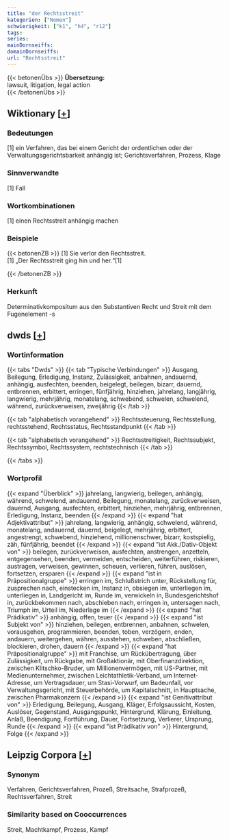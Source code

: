 ```yaml
---
title: "der Rechtsstreit"
kategorien: ["Nomen"]
schwierigkeit: ["k1", "h4", "r12"]
tags:
series:
mainDornseiffs:
domainDornseiffs:
url: "Rechtsstreit"
---
```


{{< betonenÜbs >}}
**Übersetzung:**  
lawsuit, litigation, legal action  
{{< /betonenÜbs >}}

## Wiktionary [[+](https://de.wiktionary.org/wiki/Rechtsstreit)]

### Bedeutungen
[1] ein Verfahren, das bei einem Gericht der ordentlichen oder der Verwaltungsgerichtsbarkeit anhängig ist; Gerichtsverfahren, Prozess, Klage  

### Sinnverwandte
[1] Fall  

### Wortkombinationen
[1] einen Rechtsstreit anhängig machen  

### Beispiele
{{< betonenZB >}}
[1] Sie verlor den Rechtsstreit.  
[1] „Der Rechtsstreit ging hin und her.“[1]  

{{< /betonenZB >}}
### Herkunft
Determinativkompositum aus den Substantiven Recht und Streit mit dem Fugenelement -s  



## dwds [[+](https://www.dwds.de/wb/Rechtsstreit)]

### Wortinformation
{{< tabs "Dwds" >}}
{{< tab "Typische Verbindungen" >}}
Ausgang, Beilegung, Erledigung, Instanz, Zulässigkeit, anbahnen, andauernd, anhängig, ausfechten, beenden, beigelegt, beilegen, bizarr, dauernd, entbrennen, erbittert, erringen, fünfjährig, hinziehen, jahrelang, langjährig, langwierig, mehrjährig, monatelang, schwebend, schwelen, schwelend, während, zurückverweisen, zweijährig
{{< /tab >}}

{{< tab "alphabetisch vorangehend" >}}
Rechtssteuerung, Rechtsstellung, rechtsstehend, Rechtsstatus, Rechtsstandpunkt
{{< /tab >}}

{{< tab "alphabetisch vorangehend" >}}
Rechtsstreitigkeit, Rechtssubjekt, Rechtssymbol, Rechtssystem, rechtstechnisch
{{< /tab >}}

{{< /tabs >}}

### Wortprofil
{{< expand "Überblick" >}} jahrelang, langwierig, beilegen, anhängig, während, schwelend, andauernd, Beilegung, monatelang, zurückverweisen, dauernd, Ausgang, ausfechten, erbittert, hinziehen, mehrjährig, entbrennen, Erledigung, Instanz, beenden {{< /expand >}}
{{< expand "hat Adjektivattribut" >}} jahrelang, langwierig, anhängig, schwelend, während, monatelang, andauernd, dauernd, beigelegt, mehrjährig, erbittert, angestrengt, schwebend, hinziehend, millionenschwer, bizarr, kostspielig, zäh, fünfjährig, beendet {{< /expand >}}
{{< expand "ist Akk./Dativ-Objekt von" >}} beilegen, zurückverweisen, ausfechten, anstrengen, anzetteln, entgegensehen, beenden, vermeiden, entscheiden, weiterführen, riskieren, austragen, verweisen, gewinnen, scheuen, verlieren, führen, auslösen, fortsetzen, ersparen {{< /expand >}}
{{< expand "ist in Präpositionalgruppe" >}} erringen im, Schlußstrich unter, Rückstellung für, zusprechen nach, einstecken im, Instanz in, obsiegen im, unterliegen im, unterliegen in, Landgericht im, Runde im, verwickeln in, Bundesgerichtshof in, zurückbekommen nach, abschieben nach, erringen in, untersagen nach, Triumph im, Urteil im, Niederlage im {{< /expand >}}
{{< expand "hat Prädikativ" >}} anhängig, offen, teuer {{< /expand >}}
{{< expand "ist Subjekt von" >}} hinziehen, beilegen, entbrennen, anbahnen, schwelen, vorausgehen, programmieren, beenden, toben, verzögern, enden, andauern, weitergehen, währen, ausstehen, schweben, abschließen, blockieren, drohen, dauern {{< /expand >}}
{{< expand "hat Präpositionalgruppe" >}} mit Franchise, um Rückübertragung, über Zulässigkeit, um Rückgabe, mit Großaktionär, mit Oberfinanzdirektion, zwischen Klitschko-Bruder, um Millionenvermögen, mit US-Partner, mit Medienunternehmer, zwischen Leichtathletik-Verband, um Internet-Adresse, um Vertragsdauer, um Stasi-Vorwurf, um Badeunfall, vor Verwaltungsgericht, mit Steuerbehörde, um Kapitalschnitt, in Hauptsache, zwischen Pharmakonzern {{< /expand >}}
{{< expand "ist Genitivattribut von" >}} Erledigung, Beilegung, Ausgang, Kläger, Erfolgsaussicht, Kosten, Auslöser, Gegenstand, Ausgangspunkt, Hintergrund, Klärung, Einleitung, Anlaß, Beendigung, Fortführung, Dauer, Fortsetzung, Verlierer, Ursprung, Runde {{< /expand >}}
{{< expand "ist Prädikativ von" >}} Hintergrund, Folge {{< /expand >}}

## Leipzig Corpora [[+](https://corpora.uni-leipzig.de/en/res?word=Rechtsstreit&corpusId=deu_newscrawl-public_2018)]


### Synonym
Verfahren, Gerichtsverfahren, Prozeß, Streitsache, Strafprozeß, Rechtsverfahren, Streit


### Similarity based on Cooccurrences
Streit, Machtkampf, Prozess, Kampf

